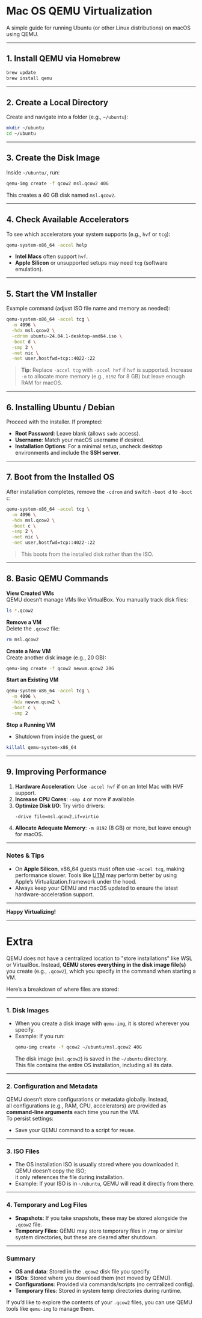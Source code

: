 # Mac OS QEMU Virtualization
A simple guide for running Ubuntu (or other Linux distributions) on macOS using QEMU.

---

## 1. Install QEMU via Homebrew
```bash
brew update
brew install qemu
```

---

## 2. Create a Local Directory
Create and navigate into a folder (e.g., `~/ubuntu`):
```bash
mkdir ~/ubuntu
cd ~/ubuntu
```

---

## 3. Create the Disk Image
Inside `~/ubuntu/`, run:
```bash
qemu-img create -f qcow2 msl.qcow2 40G
```
This creates a 40 GB disk named `msl.qcow2`.

---

## 4. Check Available Accelerators
To see which accelerators your system supports (e.g., `hvf` or `tcg`):
```bash
qemu-system-x86_64 -accel help
```
- **Intel Macs** often support `hvf`.
- **Apple Silicon** or unsupported setups may need `tcg` (software emulation).

---

## 5. Start the VM Installer
Example command (adjust ISO file name and memory as needed):
```bash
qemu-system-x86_64 -accel tcg \
  -m 4096 \
  -hda msl.qcow2 \
  -cdrom ubuntu-24.04.1-desktop-amd64.iso \
  -boot d \
  -smp 2 \
  -net nic \
  -net user,hostfwd=tcp::4022-:22
```
> **Tip**: Replace `-accel tcg` with `-accel hvf` if `hvf` is supported. Increase `-m` to allocate more memory (e.g., `8192` for 8 GB) but leave enough RAM for macOS.

---

## 6. Installing Ubuntu / Debian
Proceed with the installer. If prompted:
- **Root Password**: Leave blank (allows `sudo` access).
- **Username**: Match your macOS username if desired.
- **Installation Options**: For a minimal setup, uncheck desktop environments and include the **SSH server**.

---

## 7. Boot from the Installed OS
After installation completes, remove the `-cdrom` and switch `-boot d` to `-boot c`:
```bash
qemu-system-x86_64 -accel tcg \
  -m 4096 \
  -hda msl.qcow2 \
  -boot c \
  -smp 2 \
  -net nic \
  -net user,hostfwd=tcp::4022-:22
```
> This boots from the installed disk rather than the ISO.

---

## 8. Basic QEMU Commands

**View Created VMs**  
QEMU doesn’t manage VMs like VirtualBox. You manually track disk files:
```bash
ls *.qcow2
```

**Remove a VM**  
Delete the `.qcow2` file:
```bash
rm msl.qcow2
```

**Create a New VM**  
Create another disk image (e.g., 20 GB):
```bash
qemu-img create -f qcow2 newvm.qcow2 20G
```

**Start an Existing VM**  
```bash
qemu-system-x86_64 -accel tcg \
  -m 4096 \
  -hda newvm.qcow2 \
  -boot c \
  -smp 2
```

**Stop a Running VM**  
- Shutdown from inside the guest, or
```bash
killall qemu-system-x86_64
```

---

## 9. Improving Performance
1. **Hardware Acceleration**: Use `-accel hvf` if on an Intel Mac with HVF support.  
2. **Increase CPU Cores**: `-smp 4` or more if available.  
3. **Optimize Disk I/O**: Try virtio drivers:
   ```bash
   -drive file=msl.qcow2,if=virtio
   ```
4. **Allocate Adequate Memory**: `-m 8192` (8 GB) or more, but leave enough for macOS.

---

### Notes & Tips
- On **Apple Silicon**, x86_64 guests must often use `-accel tcg`, making performance slower. Tools like [UTM](https://github.com/utmapp/UTM) may perform better by using Apple’s Virtualization.framework under the hood.  
- Always keep your QEMU and macOS updated to ensure the latest hardware-acceleration support.

---

**Happy Virtualizing!**

---

# Extra 

QEMU does not have a centralized location to "store installations" like WSL or VirtualBox. Instead, **QEMU stores everything in the disk image file(s)** you create (e.g., `.qcow2`), which you specify in the command when starting a VM.

Here’s a breakdown of where files are stored:

---

### 1. **Disk Images**
- When you create a disk image with `qemu-img`, it is stored wherever you specify.
- Example: If you run:
  ```bash
  qemu-img create -f qcow2 ~/ubuntu/msl.qcow2 40G
  ```
  The disk image (`msl.qcow2`) is saved in the `~/ubuntu` directory.  
  This file contains the entire OS installation, including all its data.

---

### 2. **Configuration and Metadata**
QEMU doesn’t store configurations or metadata globally. Instead,<br>
all configurations (e.g., RAM, CPU, accelerators) are provided as **command-line arguments** each time you run the VM.<br>
To persist settings:
- Save your QEMU command to a script for reuse.

---

### 3. **ISO Files**
- The OS installation ISO is usually stored where you downloaded it. QEMU doesn’t copy the ISO;<br>
it only references the file during installation.
- Example: If your ISO is in `~/ubuntu`, QEMU will read it directly from there.

---

### 4. **Temporary and Log Files**
- **Snapshots**: If you take snapshots, these may be stored alongside the `.qcow2` file.
- **Temporary Files**: QEMU may store temporary files in `/tmp` or similar system directories, but these are cleared after shutdown.

---

### Summary
- **OS and data**: Stored in the `.qcow2` disk file you specify.
- **ISOs**: Stored where you download them (not moved by QEMU).
- **Configurations**: Provided via commands/scripts (no centralized config).
- **Temporary files**: Stored in system temp directories during runtime.

If you’d like to explore the contents of your `.qcow2` files, you can use QEMU tools like `qemu-img` to manage them.
